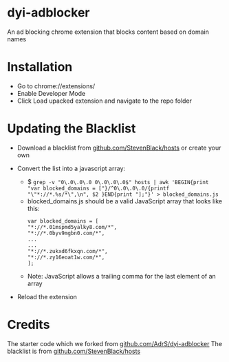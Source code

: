 # dyi-adblocker
An ad blocking chrome extension that blocks content based on domain names

# Installation
- Go to chrome://extensions/
- Enable Developer Mode
- Click Load upacked extension and navigate to the repo folder

# Updating the Blacklist
- Download a blacklist from  [github.com/StevenBlack/hosts](https://raw.githubusercontent.com/StevenBlack/hosts/master/hosts) or create your own

- Convert the list into a javascript array:
  - $ `grep -v "0\.0\.0\.0 0\.0\.0\.0$" hosts | awk 'BEGIN{print "var blocked_domains = ["}/^0\.0\.0\.0/{printf "\"*://*.%s/*\",\n", $2
}END{print "];"}' > blocked_domains.js`
  - blocked_domains.js should be a valid JavaScript array that looks like this:
    ```
	var blocked_domains = [
	"*://*.01mspmd5yalky8.com/*",
	"*://*.0byv9mgbn0.com/*",
    ...
    ...
	"*://*.zukxd6fkxqn.com/*",
	"*://*.zy16eoat1w.com/*",
	];
    ```
  - Note: JavaScript allows a trailing comma for the last element of an array
 - Reload the extension

# Credits
The starter code which we forked from [github.com/AdrS/dyi-adblocker](https://github.com/AdrS/dyi-adblocker)
The blacklist is from [github.com/StevenBlack/hosts](https://github.com/StevenBlack/hosts)
